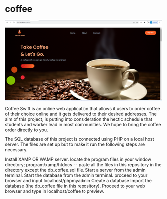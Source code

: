 # coffee


![](./Screenshotprev.png)


Coffee Swift is an online web application that allows it users to order coffee of their choice online and it gets delivered to their desired addresses. The aim of this project,
is putting into consideration the hectic schedule that students and worker lead in most communities. 
We hope to bring the coffee order directly to you.


The SQL database of this project is connected using PHP on a local host server. The files are set up but to make it run the following steps are necessary. 

Install XAMP OR WAMP server.
locate the program files in your window directory; program/xamp/htdocs -- paste all the files in this repository in the directory except the db_coffee.sql file.
Start a server from the admin terminal.
Start the database from the admin terminal.
proceed to your browser and input localhost/phpmyadmin
Create a database
Import the database (the db_coffee file in this repository).
Proceed to your web browser and type in localhost/coffee to preview.

